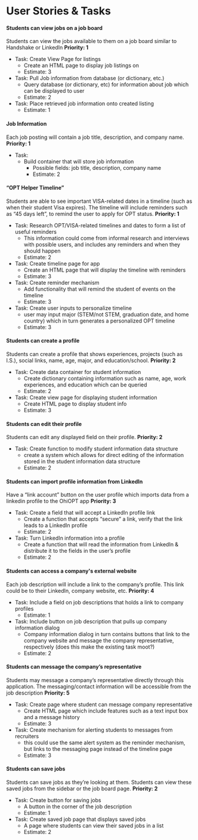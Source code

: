 # User Stories & Tasks

#### Students can view jobs on a job board
Students can view the jobs available to them on a job board similar to Handshake or LinkedIn
**Priority: 1**
- Task: Create View Page for listings
  - Create an HTML page to display job listings on
  - Estimate: 3
- Task: Pull Job information from database (or dictionary, etc.)
  - Query database (or dictionary, etc) for information about job which can be displayed to user
  - Estimate: 2
- Task: Place retrieved job information onto created listing
  - Estimate: 1

#### Job Information
Each job posting will contain a job title, description, and company name.
**Priority: 1**
- Task: 
  - Build container that will store job information
    - Possible fields: job title, description, company name
    - Estimate: 2

#### “OPT Helper Timeline”
Students are able to see important VISA-related dates in a timeline (such as when their student Visa expires). The timeline will include reminders such as “45 days left”, to remind the user to apply for OPT status.
**Priority: 1**
- Task: Research OPT/VISA-related timelines and dates to form a list of useful reminders
  - This information could come from informal research and interviews with possible users, and includes any reminders and when they should happen
  - Estimate: 2
- Task: Create timeline page for app
  - Create an HTML page that will display the timeline with reminders
  - Estimate: 3
- Task: Create reminder mechanism
  - Add functionality that will remind the student of events on the timeline
  - Estimate: 3
- Task: Create user inputs to personalize timeline
  - user may input major (STEM/not STEM, graduation date, and home country) which in turn generates a personalized OPT timeline
  - Estimate: 3

#### Students can create a profile
Students can create a profile that shows experiences, projects (such as I.S.), social links, name, age, major, and education/school. 
**Priority: 2**
- Task: Create data container for student information
  - Create dictionary containing information such as name, age, work experiences, and education which can be queried
  - Estimate: 2
- Task: Create view page for displaying student information
  - Create HTML page to display student info
  - Estimate: 3

#### Students can edit their profile
Students can edit any displayed field on their profile.
**Priority: 2**
- Task: Create function to modify student information data structure
  - create a system which allows for direct editing of the information stored in the student information data structure
  - Estimate: 2

#### Students can import profile information from LinkedIn
Have a “link account” button on the user profile which imports data from a linkedin profile to the OhiOPT app
**Priority: 3**
- Task: Create a field that will accept a LinkedIn profile link
  - Create a function that accepts “secure” a link, verify that the link leads to a LinkedIn profile
  - Estimate: 2
- Task: Turn LinkedIn information into a profile
  - Create a function that will read the information from LinkedIn & distribute it to the fields in the user’s profile
  - Estimate: 2

#### Students can access a company's external website
Each job description will include a link to the company’s profile. This link could be to their LinkedIn, company website, etc.
**Priority: 4**
- Task: Include a field on job descriptions that holds a link to company profiles
  - Estimate: 1
- Task: Include button on job description that pulls up company information dialog
  - Company information dialog in turn contains buttons that link to the company website and message the company representative, respectively (does this make the existing task moot?)
  - Estimate: 2

#### Students can message the company’s representative
Students may message a company’s representative directly through this application. The messaging/contact information will be accessible from the job description
**Priority: 5**
- Task: Create page where student can message company representative
  - Create HTML page which include features such as a text input box and a message history
  - Estimate: 3
- Task: Create mechanism for alerting students to messages from recruiters
  - this could use the same alert system as the reminder mechanism, but links to the messaging page instead of the timeline page
  - Estimate: 3

#### Students can save jobs
Students can save jobs as they’re looking at them. Students can view these saved jobs from the sidebar or the job board page.
**Priority: 2**
- Task: Create button for saving jobs
  - A button in the corner of the job description
  - Estimate: 1
- Task: Create saved job page that displays saved jobs
  - A page where students can view their saved jobs in a list
  - Estimate: 2